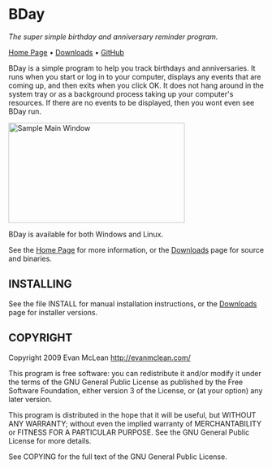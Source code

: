 # BDay

*The super simple birthday and anniversary reminder program.*

[Home Page][1] &bull; [Downloads][2] &bull; [GitHub][3]

BDay is a simple program to help you track birthdays and
anniversaries.  It runs when you start or log in to your computer,
displays any events that are coming up, and then exits when you click
OK.  It does not hang around in the system tray or as a background
process taking up your computer's resources.  If there are no events
to be displayed, then you wont even see BDay run.

<img src="http://evmcl.github.com/bday/main_window.png" width="347" height="197" alt="Sample Main Window">

BDay is available for both Windows and Linux.

See the [Home Page][1] for more information, or the [Downloads][2] page for
source and binaries.

## INSTALLING

See the file INSTALL for manual installation instructions, or the
[Downloads][2] page for installer versions.

## COPYRIGHT

Copyright 2009 Evan McLean
http://evanmclean.com/

This program is free software: you can redistribute it and/or modify
it under the terms of the GNU General Public License as published by
the Free Software Foundation, either version 3 of the License, or (at
your option) any later version.

This program is distributed in the hope that it will be useful, but
WITHOUT ANY WARRANTY; without even the implied warranty of
MERCHANTABILITY or FITNESS FOR A PARTICULAR PURPOSE.  See the GNU
General Public License for more details.

See COPYING for the full text of the GNU General Public License.

 [1]: http://evanmclean.com/software/bday/
 [2]: http://code.google.com/p/evbday/downloads/list
 [3]: https://github.com/evmcl/bday
